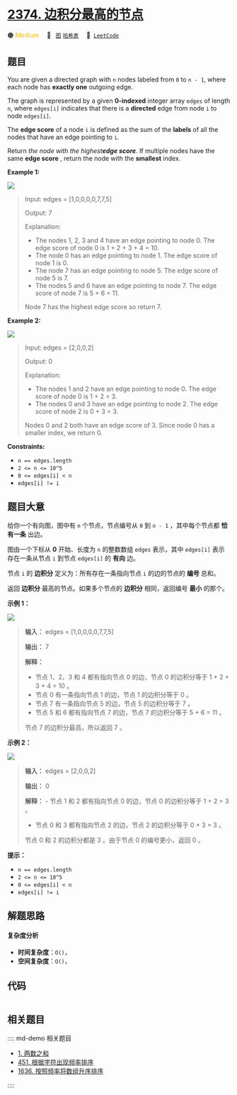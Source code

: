 # [2374. 边积分最高的节点](https://leetcode.com/problems/node-with-highest-edge-score)

🟠 <font color=#ffb800>Medium</font>&emsp; 🔖&ensp; [`图`](/leetcode/outline/tag/graph.md) [`哈希表`](/leetcode/outline/tag/hash-table.md)&emsp; 🔗&ensp;[`LeetCode`](https://leetcode.com/problems/node-with-highest-edge-score)


## 题目

You are given a directed graph with `n` nodes labeled from `0` to `n - 1`,
where each node has **exactly one** outgoing edge.

The graph is represented by a given **0-indexed** integer array `edges` of
length `n`, where `edges[i]` indicates that there is a **directed** edge from
node `i` to node `edges[i]`.

The **edge score** of a node `i` is defined as the sum of the **labels** of
all the nodes that have an edge pointing to `i`.

Return _the node with the highest**edge score**_. If multiple nodes have the
same **edge score** , return the node with the **smallest** index.



**Example 1:**

![](https://assets.leetcode.com/uploads/2022/06/20/image-20220620195403-1.png)

> Input: edges = [1,0,0,0,0,7,7,5]
> 
> Output: 7
> 
> Explanation:
> - The nodes 1, 2, 3 and 4 have an edge pointing to node 0. The edge score of node 0 is 1 + 2 + 3 + 4 = 10.
> - The node 0 has an edge pointing to node 1. The edge score of node 1 is 0.
> - The node 7 has an edge pointing to node 5. The edge score of node 5 is 7.
> - The nodes 5 and 6 have an edge pointing to node 7. The edge score of node 7 is 5 + 6 = 11.
> 
> Node 7 has the highest edge score so return 7.

**Example 2:**

![](https://assets.leetcode.com/uploads/2022/06/20/image-20220620200212-3.png)

> Input: edges = [2,0,0,2]
> 
> Output: 0
> 
> Explanation:
> - The nodes 1 and 2 have an edge pointing to node 0. The edge score of node 0 is 1 + 2 = 3.
> - The nodes 0 and 3 have an edge pointing to node 2. The edge score of node 2 is 0 + 3 = 3.
> 
> Nodes 0 and 2 both have an edge score of 3. Since node 0 has a smaller index, we return 0.

**Constraints:**

  * `n == edges.length`
  * `2 <= n <= 10^5`
  * `0 <= edges[i] < n`
  * `edges[i] != i`


## 题目大意

给你一个有向图，图中有 `n` 个节点，节点编号从 `0` 到 `n - 1` ，其中每个节点都 **恰有一条** 出边。

图由一个下标从 **0** 开始、长度为 `n` 的整数数组 `edges` 表示，其中 `edges[i]` 表示存在一条从节点 `i` 到节点
`edges[i]` 的 **有向** 边。

节点 `i` 的 **边积分** 定义为：所有存在一条指向节点 `i` 的边的节点的 **编号** 总和。

返回 **边积分** 最高的节点。如果多个节点的 **边积分** 相同，返回编号 **最小** 的那个。



**示例 1：**

![](https://assets.leetcode.com/uploads/2022/06/20/image-20220620195403-1.png)

> 
> 
> 
> 
> 
> **输入：** edges = [1,0,0,0,0,7,7,5]
> 
> **输出：** 7
> 
> **解释：**
> - 节点 1、2、3 和 4 都有指向节点 0 的边，节点 0 的边积分等于 1 + 2 + 3 + 4 = 10 。
> - 节点 0 有一条指向节点 1 的边，节点 1 的边积分等于 0 。
> - 节点 7 有一条指向节点 5 的边，节点 5 的边积分等于 7 。
> - 节点 5 和 6 都有指向节点 7 的边，节点 7 的边积分等于 5 + 6 = 11 。
> 
> 节点 7 的边积分最高，所以返回 7 。
> 
> 

**示例 2：**

![](https://assets.leetcode.com/uploads/2022/06/20/image-20220620200212-3.png)

> 
> 
> 
> 
> 
> **输入：** edges = [2,0,0,2]
> 
> **输出：** 0
> 
> **解释：** - 节点 1 和 2 都有指向节点 0 的边，节点 0 的边积分等于 1 + 2 = 3 。
> - 节点 0 和 3 都有指向节点 2 的边，节点 2 的边积分等于 0 + 3 = 3 。
> 
> 节点 0 和 2 的边积分都是 3 。由于节点 0 的编号更小，返回 0 。
> 
> 



**提示：**

  * `n == edges.length`
  * `2 <= n <= 10^5`
  * `0 <= edges[i] < n`
  * `edges[i] != i`


## 解题思路

#### 复杂度分析

- **时间复杂度**：`O()`，
- **空间复杂度**：`O()`，

## 代码

```javascript

```

## 相关题目

:::: md-demo 相关题目
- [1. 两数之和](./0001.md)
- [451. 根据字符出现频率排序](./0451.md)
- [1636. 按照频率将数组升序排序](https://leetcode.com/problems/sort-array-by-increasing-frequency)

::::
